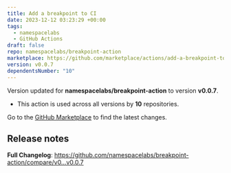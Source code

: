 ```yaml
---
title: Add a breakpoint to CI
date: 2023-12-12 03:23:29 +00:00
tags:
  - namespacelabs
  - GitHub Actions
draft: false
repo: namespacelabs/breakpoint-action
marketplace: https://github.com/marketplace/actions/add-a-breakpoint-to-ci
version: v0.0.7
dependentsNumber: "10"
---
```



Version updated for **namespacelabs/breakpoint-action** to version **v0.0.7**.
- This action is used across all versions by **10** repositories.

Go to the [GitHub Marketplace](https://github.com/marketplace/actions/add-a-breakpoint-to-ci) to find the latest changes.

## Release notes

**Full Changelog**: https://github.com/namespacelabs/breakpoint-action/compare/v0...v0.0.7
